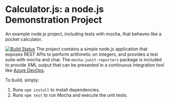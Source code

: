 Calculator.js: a node.js Demonstration Project
==============================================
An example node.js project, including tests with mocha, that behaves like
a pocket calculator.

[![Build Status](https://dev.azure.com/lk-tailspin/Integrating%20External%20Source%20Control%20with%20Azure%20Pipelines/_apis/build/status/lassiko.calculator?branchName=master)](https://dev.azure.com/lk-tailspin/Integrating%20External%20Source%20Control%20with%20Azure%20Pipelines/_build/latest?definitionId=21&branchName=master)
The project contains a simple node.js application that exposes REST APIs
to perform arithmetic on integers, and provides a test suite with mocha
and chai.  The `mocha-junit-reporters` package is included to provide XML
output that can be presented in a continuous integration tool like
[Azure DevOps](https://azure.com/devops).

To build, simply:

1. Runs `npm install` to install dependencies.
2. Runs `npm test` to run Mocha and execute the unit tests.

